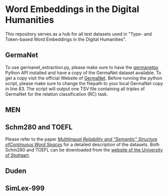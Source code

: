 # Word Embeddings in the Digital Humanities

This repository serves as a hub for all test datasets used in "Type- and Token-based Word Embeddings in the Digital Humanities".

## GermaNet

To use germanet_extraction.py, please make sure to have the [germanetpy](https://github.com/Germanet-sfs/germanetpy) Python API installed and have a copy of the GermaNet dataset available. To get a copy visit the official Website of [GermaNet](https://uni-tuebingen.de/fakultaeten/philosophische-fakultaet/fachbereiche/neuphilologie/seminar-fuer-sprachwissenschaft/arbeitsbereiche/allg-sprachwissenschaft-computerlinguistik/ressourcen/lexica/germanet-1/).
Before running the python script, please make sure to change the filepath to your local GermaNet copy in line 83. The script will output one TSV file containing all triples of GermaNet for the relation classification (RC) task.

## MEN

## Schm280 and TOEFL

Please refer to the paper [_Multilingual Reliability and “Semantic” Structure ofContinuous Word Spaces_](https://aclanthology.org/W15-0105.pdf) for a detailed description of the datasets. Both Schm280 and TOEFL can be downloaded from the [website of the University of Stuttgart](https://www.ims.uni-stuttgart.de/forschung/ressourcen/lexika/analogies/).

## Duden

## SimLex-999
